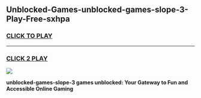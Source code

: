 
## Unblocked-Games-unblocked-games-slope-3-Play-Free-sxhpa
<h3>
<a href="https://premium76.site?title=unblocked-games-slope-3&ref=18A">CLICK TO PLAY</a></h3>
<hr>

<h3>
<a href="https://premium76.site?title=unblocked-games-slope-3&ref=18A">CLICK 2 PLAY</a>
  
</h3>

<a href="https://premium76.site?title=unblocked-games-slope-3&ref=18A"><img src="https://clearcache.store/games.png"></a>


**unblocked-games-slope-3 games unblocked: Your Gateway to Fun and Accessible Online Gaming**
